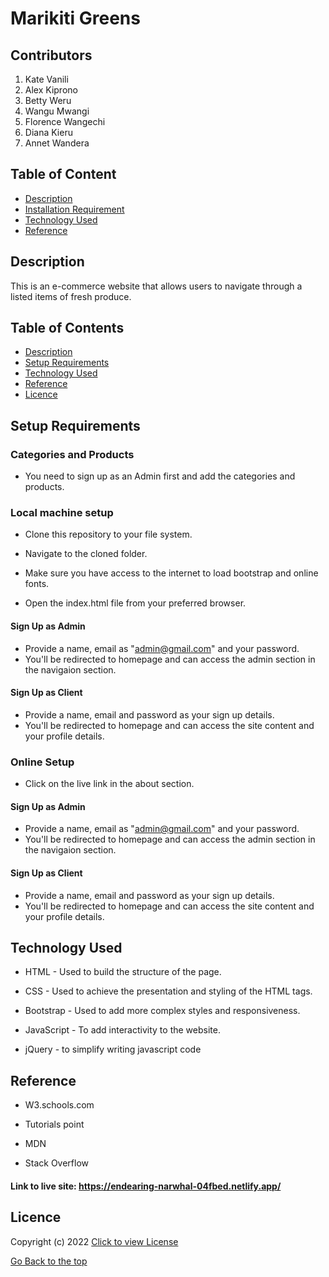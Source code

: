 # Marikiti Greens
 
 ## Contributors
 1. Kate Vanili
 2. Alex Kiprono
 3. Betty Weru
 4. Wangu Mwangi
 5. Florence Wangechi
 6. Diana Kieru
 7. Annet Wandera
 
  
 ## Table of Content
 
 + [Description](#description)
 + [Installation Requirement](#Installation)
 + [Technology Used](#technology-used)
 + [Reference](#reference)

  ## Description
 This is an e-commerce website that allows users to navigate through a listed  items of fresh produce.

## Table of Contents

+ [Description](#description)
+ [Setup Requirements](#setup-requirements)
+ [Technology Used](#technology-used)
+ [Reference](#reference)
+ [Licence](#licence)

## Setup Requirements
### Categories and Products
* You need to sign up as an Admin first and add the categories and products.
### Local machine setup
* Clone this repository to your file system.

* Navigate to the cloned folder.

* Make sure you have access to the internet to load bootstrap and online fonts.

* Open the index.html file from your preferred browser.
#### Sign Up as Admin
* Provide  a name, email as "admin@gmail.com" and your password.
* You'll be redirected to homepage and can access the admin section in the navigaion section.
#### Sign Up as Client
* Provide a name, email and password as your sign up details.
* You'll be redirected to homepage and can access the site content and your profile details.

### Online Setup
* Click on the live link in the about section.
#### Sign Up as Admin
* Provide  a name, email as "admin@gmail.com" and your password.
* You'll be redirected to homepage and can access the admin section in the navigaion section.
#### Sign Up as Client
* Provide a name, email and password as your sign up details.
* You'll be redirected to homepage and can access the site content and your profile details.

## Technology Used
* HTML - Used to build the structure of the page.

* CSS - Used to achieve the presentation and styling of the HTML tags.

* Bootstrap - Used to add more complex styles and responsiveness.

* JavaScript - To add interactivity to the website.

* jQuery - to simplify writing javascript code

## Reference
* W3.schools.com

* Tutorials point

* MDN

* Stack Overflow

#### Link to live site: https://endearing-narwhal-04fbed.netlify.app/

## Licence

Copyright (c) 2022 [Click to view License](LICENSE)

[Go Back to the top](#description)


